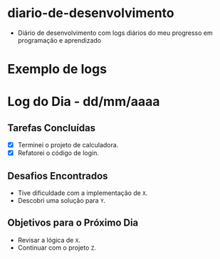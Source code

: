 # diario-de-desenvolvimento

- Diário de desenvolvimento com logs diários do meu progresso em programação e aprendizado

# Exemplo de logs

# Log do Dia - dd/mm/aaaa

## Tarefas Concluídas
- [x] Terminei o projeto de calculadora.
- [x] Refatorei o código de login.

## Desafios Encontrados
- Tive dificuldade com a implementação de `X`.
- Descobri uma solução para `Y`.

## Objetivos para o Próximo Dia
- Revisar a lógica de `X`.
- Continuar com o projeto `Z`.

